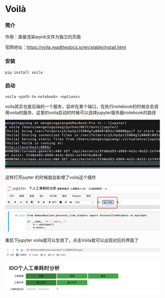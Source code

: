 # Voilà

### 简介

作用：直接渲染ipynb文件为独立的页面

官网地址：https://voila.readthedocs.io/en/stable/install.html



### 安装

```
pip install voila
```



### 启动

```
voila <path-to-notebook> <options>
```

voila其实也是后端的一个服务，监听在某个端口，在执行notebook的时候会去调用voila的服务，这里的voila启动的时候可以选择jupyter服务器notebook的路径

![image-20210202110208460](../assets/voila.assets/image-20210202110208460.png)



这样打开juyter 的时候就会新增了voila这个插件

![image-20210202110425489](../assets/voila.assets/image-20210202110425489.png)



重启下jupyter voila就可以生效了，点击Voila就可以出现对应的界面了

![image-20210202112137638](../assets/voila.assets/image-20210202112137638.png)